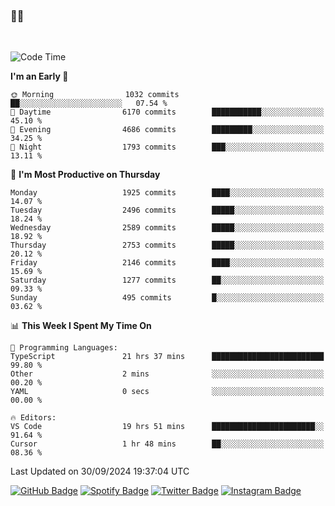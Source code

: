### 🤙🍺

<!-- <a href="https://github-readme-stats.vercel.app/api?username=hzak2xx&count_private=true&show_icons=true&theme=dracula">
  <img align="center" src="https://github-readme-stats.vercel.app/api?username=hzak2xx&count_private=true&show_icons=true&theme=dracula" />
</a>
</br> -->
</br>

<!--START_SECTION:waka-->
![Code Time](http://img.shields.io/badge/Code%20Time-3%2C574%20hrs%2016%20mins-blue)

**I'm an Early 🐤** 

```text
🌞 Morning                1032 commits        ██░░░░░░░░░░░░░░░░░░░░░░░   07.54 % 
🌆 Daytime                6170 commits        ███████████░░░░░░░░░░░░░░   45.10 % 
🌃 Evening                4686 commits        █████████░░░░░░░░░░░░░░░░   34.25 % 
🌙 Night                  1793 commits        ███░░░░░░░░░░░░░░░░░░░░░░   13.11 % 
```
📅 **I'm Most Productive on Thursday** 

```text
Monday                   1925 commits        ████░░░░░░░░░░░░░░░░░░░░░   14.07 % 
Tuesday                  2496 commits        █████░░░░░░░░░░░░░░░░░░░░   18.24 % 
Wednesday                2589 commits        █████░░░░░░░░░░░░░░░░░░░░   18.92 % 
Thursday                 2753 commits        █████░░░░░░░░░░░░░░░░░░░░   20.12 % 
Friday                   2146 commits        ████░░░░░░░░░░░░░░░░░░░░░   15.69 % 
Saturday                 1277 commits        ██░░░░░░░░░░░░░░░░░░░░░░░   09.33 % 
Sunday                   495 commits         █░░░░░░░░░░░░░░░░░░░░░░░░   03.62 % 
```


📊 **This Week I Spent My Time On** 

```text
💬 Programming Languages: 
TypeScript               21 hrs 37 mins      █████████████████████████   99.80 % 
Other                    2 mins              ░░░░░░░░░░░░░░░░░░░░░░░░░   00.20 % 
YAML                     0 secs              ░░░░░░░░░░░░░░░░░░░░░░░░░   00.00 % 

🔥 Editors: 
VS Code                  19 hrs 51 mins      ███████████████████████░░   91.64 % 
Cursor                   1 hr 48 mins        ██░░░░░░░░░░░░░░░░░░░░░░░   08.36 % 
```


 Last Updated on 30/09/2024 19:37:04 UTC
<!--END_SECTION:waka-->

[![GitHub Badge](https://img.shields.io/badge/GitHub-100000?style=for-the-badge&logo=github&logoColor=white)](https://github.com/hzak2xx)
[![Spotify Badge](https://img.shields.io/badge/Spotify-1ED760?&style=for-the-badge&logo=spotify&logoColor=white)](https://open.spotify.com/user/uf90s6sbbh75a1mt44clkhkvf)
[![Twitter Badge](https://img.shields.io/badge/Twitter-1DA1F2?style=for-the-badge&logo=twitter&logoColor=white)](https://twitter.com/hzak2xx)
[![Instagram Badge](https://img.shields.io/badge/Instagram-E4405F?style=for-the-badge&logo=instagram&logoColor=white)](https://www.instagram.com/hzak2xx/)

